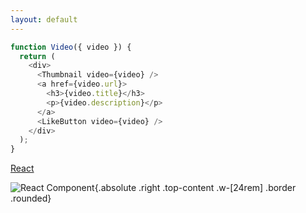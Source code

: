 ```yaml
---
layout: default
---
```


<ChallengeHeader index="6"/>

<div class="grid grid-cols-12 gap-6">
<div class="col-span-6">

```js
function Video({ video }) {
  return (
    <div>
      <Thumbnail video={video} />
      <a href={video.url}>
        <h3>{video.title}</h3>
        <p>{video.description}</p>
      </a>
      <LikeButton video={video} />
    </div>
  );
}
```

</div>
</div>

<div class="flex gap-6 absolute bottom left">
  <div class="flex flex-col items-center gap-2 duration-500" v-click>
    <div class="i-devicon-react text-5xl"/>
    <a href="https://react.dev/" target="_blank">
      React
    </a>
  </div>
</div>

![React Component](/images/react-video-component.gif){.absolute .right .top-content .w-[24rem] .border .rounded}

<PageNumber/>
